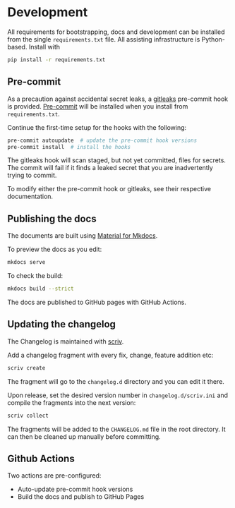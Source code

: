 # Development

All requirements for bootstrapping, docs and development can be installed from the single `requirements.txt` file. All assisting infrastructure is Python-based. Install with

```bash
pip install -r requirements.txt
```

## Pre-commit

As a precaution against accidental secret leaks, a [gitleaks](https://github.com/gitleaks/gitleaks) pre-commit hook is provided. [Pre-commit](https://pre-commit.com/) will be installed when you install from `requirements.txt`.

Continue the first-time setup for the hooks with the following:

```bash
pre-commit autoupdate  # update the pre-commit hook versions
pre-commit install  # install the hooks
```

The gitleaks hook will scan staged, but not yet committed, files for secrets. The commit will fail if it finds a leaked secret that you are inadvertently trying to commit.

To modify either the pre-commit hook or gitleaks, see their respective documentation.


## Publishing the docs

The documents are built using [Material for Mkdocs](https://squidfunk.github.io/mkdocs-material/).

To preview the docs as you edit:

```bash
mkdocs serve
```

To check the build:

```bash
mkdocs build --strict
```

The docs are published to GitHub pages with GitHub Actions.

## Updating the changelog

The Changelog is maintained with [scriv](https://scriv.readthedocs.io/).

Add a changelog fragment with every fix, change, feature addition etc:

```bash
scriv create
```

The fragment will go to the `changelog.d` directory and you can edit it there.

Upon release, set the desired version number in `changelog.d/scriv.ini` and compile the fragments into the next version:

```bash
scriv collect
```

The fragments will be added to the `CHANGELOG.md` file in the root directory. It can then be cleaned up manually before committing. 

## Github Actions

Two actions are pre-configured:

- Auto-update pre-commit hook versions
- Build the docs and publish to GitHub Pages 